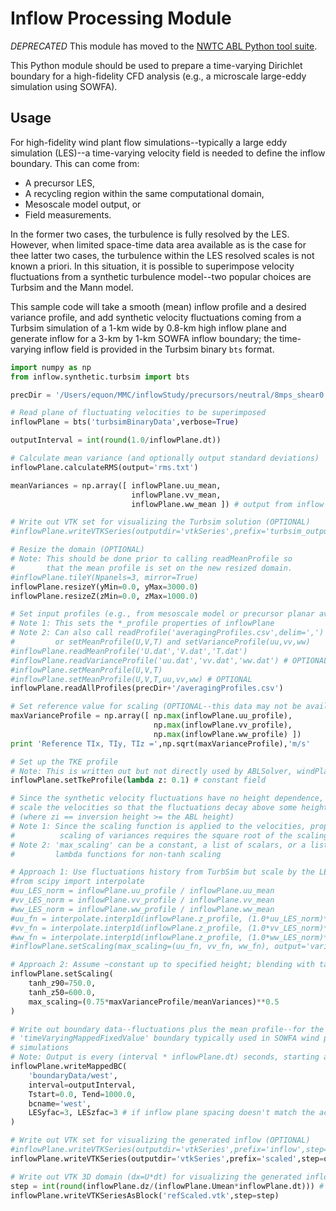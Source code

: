 Inflow Processing Module
========================

*DEPRECATED* This module has moved to the [NWTC ABL Python tool suite](https://github.com/NWTC/abl).


This Python module should be used to prepare a time-varying Dirichlet boundary
for a high-fidelity CFD analysis (e.g., a microscale large-eddy simulation using
SOWFA). 


Usage
-----

For high-fidelity wind plant flow simulations--typically a large eddy simulation
(LES)--a time-varying velocity field is needed to define the inflow boundary.
This can come from:

* A precursor LES,
* A recycling region within the same computational domain,
* Mesoscale model output, or
* Field measurements.

In the former two cases, the turbulence is fully resolved by the LES. However,
when limited space-time data area available as is the case for thee latter two
cases, the turbulence within the LES resolved scales is not known a priori. In
this situation, it is possible to superimpose velocity fluctuations from a
synthetic turbulence model--two popular choices are Turbsim and the Mann model. 

This sample code will take a smooth (mean) inflow profile and a desired 
variance profile, and add synthetic velocity fluctuations coming from a Turbsim
simulation of a 1-km wide by 0.8-km high inflow plane and generate inflow for a
3-km by 1-km SOWFA inflow boundary; the time-varying inflow field is provided
in the Turbsim binary `bts` format.

```python
import numpy as np
from inflow.synthetic.turbsim import bts

precDir = '/Users/equon/MMC/inflowStudy/precursors/neutral/8mps_shear0.2_TI10.0_rerun2/postProcessing'

# Read plane of fluctuating velocities to be superimposed
inflowPlane = bts('turbsimBinaryData',verbose=True)

outputInterval = int(round(1.0/inflowPlane.dt))

# Calculate mean variance (and optionally output standard deviations)
inflowPlane.calculateRMS(output='rms.txt')

meanVariances = np.array([ inflowPlane.uu_mean,
                           inflowPlane.vv_mean,
                           inflowPlane.ww_mean ]) # output from inflow model

# Write out VTK set for visualizing the Turbsim solution (OPTIONAL)
#inflowPlane.writeVTKSeries(outputdir='vtkSeries',prefix='turbsim_output',step=outputInterval)

# Resize the domain (OPTIONAL)
# Note: This should be done prior to calling readMeanProfile so
#       that the mean profile is set on the new resized domain.
#inflowPlane.tileY(Npanels=3, mirror=True)
inflowPlane.resizeY(yMin=0.0, yMax=3000.0)
inflowPlane.resizeZ(zMin=0.0, zMax=1000.0)

# Set input profiles (e.g., from mesoscale model or precursor planar average)
# Note 1: This sets the *_profile properties of inflowPlane 
# Note 2: Can also call readProfile('averagingProfiles.csv',delim=',')
#         or setMeanProfile(U,V,T) and setVarianceProfile(uu,vv,ww)
#inflowPlane.readMeanProfile('U.dat','V.dat','T.dat')
#inflowPlane.readVarianceProfile('uu.dat','vv.dat','ww.dat') # OPTIONAL
#inflowPlane.setMeanProfile(U,V,T)
#inflowPlane.setMeanProfile(U,V,T,uu,vv,ww) # OPTIONAL
inflowPlane.readAllProfiles(precDir+'/averagingProfiles.csv')

# Set reference value for scaling (OPTIONAL--this data may not be available)
maxVarianceProfile = np.array([ np.max(inflowPlane.uu_profile),
                                np.max(inflowPlane.vv_profile),
                                np.max(inflowPlane.ww_profile) ])
print 'Reference TIx, TIy, TIz =',np.sqrt(maxVarianceProfile),'m/s'

# Set up the TKE profile
# Note: This is written out but not directly used by ABLSolver, windPlantSolver, etc
inflowPlane.setTkeProfile(lambda z: 0.1) # constant field

# Since the synthetic velocity fluctuations have no height dependence,
# scale the velocities so that the fluctuations decay above some height, zi
# (where zi == inversion height >= the ABL height)
# Note 1: Since the scaling function is applied to the velocities, proper
#          scaling of variances requires the square root of the scaling factor
# Note 2: 'max_scaling' can be a constant, a list of scalars, or a list of
#         lambda functions for non-tanh scaling

# Approach 1: Use fluctuations history from TurbSim but scale by the LES profile
#from scipy import interpolate
#uu_LES_norm = inflowPlane.uu_profile / inflowPlane.uu_mean
#vv_LES_norm = inflowPlane.vv_profile / inflowPlane.vv_mean
#ww_LES_norm = inflowPlane.ww_profile / inflowPlane.ww_mean
#uu_fn = interpolate.interp1d(inflowPlane.z_profile, (1.0*uu_LES_norm)**0.5, kind='linear', fill_value='extrapolate')
#vv_fn = interpolate.interp1d(inflowPlane.z_profile, (1.0*vv_LES_norm)**0.5, kind='linear', fill_value='extrapolate')
#ww_fn = interpolate.interp1d(inflowPlane.z_profile, (1.0*ww_LES_norm)**0.5, kind='linear', fill_value='extrapolate')
#inflowPlane.setScaling(max_scaling=(uu_fn, vv_fn, ww_fn), output='variance_profile_scaled.dat')

# Approach 2: Assume ~constant up to specified height; blending with tanh function
inflowPlane.setScaling(
    tanh_z90=750.0,
    tanh_z50=600.0,
    max_scaling=(0.75*maxVarianceProfile/meanVariances)**0.5
)

# Write out boundary data--fluctuations plus the mean profile--for the OpenFOAM
# 'timeVaryingMappedFixedValue' boundary typically used in SOWFA wind plant
# simulations
# Note: Output is every (interval * inflowPlane.dt) seconds, starting at Tstart
inflowPlane.writeMappedBC(
    'boundaryData/west',
    interval=outputInterval,
    Tstart=0.0, Tend=1000.0,
    bcname='west',
    LESyfac=3, LESzfac=3 # if inflow plane spacing doesn't match the actual boundary
)

# Write out VTK set for visualizing the generated inflow (OPTIONAL)
#inflowPlane.writeVTKSeries(outputdir='vtkSeries',prefix='inflow',step=outputInterval)
inflowPlane.writeVTKSeries(outputdir='vtkSeries',prefix='scaled',step=outputInterval)

# Write out VTK 3D domain (dx=U*dt) for visualizing the generated inflow (OPTIONAL)
step = int(round(inflowPlane.dz/(inflowPlane.Umean*inflowPlane.dt))) # try to match dz spacing
inflowPlane.writeVTKSeriesAsBlock('refScaled.vtk',step=step)
```

